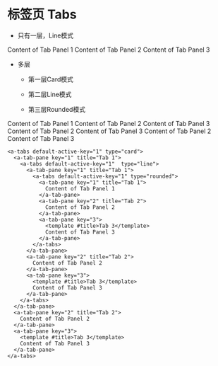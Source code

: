 # 标签页 Tabs

* 只有一层，Line模式

<a-tabs default-active-key="2">
  <a-tab-pane key="1" title="Tab 1">
    Content of Tab Panel 1
  </a-tab-pane>
  <a-tab-pane key="2" title="Tab 2">
    Content of Tab Panel 2
  </a-tab-pane>
  <a-tab-pane key="3">
    <template #title>Tab 3</template>
    Content of Tab Panel 3
  </a-tab-pane>
</a-tabs>

* 多层
    
    * 第一层Card模式
    
    * 第二层Line模式
    
    * 第三层Rounded模式

<a-tabs default-active-key="1" type="card">
  <a-tab-pane key="1" title="Tab 1">
    <a-tabs default-active-key="1" type="line">
      <a-tab-pane key="1" title="Tab 1">
        <a-tabs default-active-key="1" type="rounded">
          <a-tab-pane key="1" title="Tab 1">
            Content of Tab Panel 1
          </a-tab-pane>
          <a-tab-pane key="2" title="Tab 2">
            Content of Tab Panel 2
          </a-tab-pane>
          <a-tab-pane key="3">
            <template #title>Tab 3</template>
            Content of Tab Panel 3
          </a-tab-pane>
        </a-tabs>
      </a-tab-pane>
      <a-tab-pane key="2" title="Tab 2">
        Content of Tab Panel 2
      </a-tab-pane>
      <a-tab-pane key="3">
        <template #title>Tab 3</template>
        Content of Tab Panel 3
      </a-tab-pane>
    </a-tabs>
  </a-tab-pane>
  <a-tab-pane key="2" title="Tab 2">
    Content of Tab Panel 2
  </a-tab-pane>
  <a-tab-pane key="3">
    <template #title>Tab 3</template>
    Content of Tab Panel 3
  </a-tab-pane>
</a-tabs>

```vue{1,3,5}
<a-tabs default-active-key="1" type="card">
  <a-tab-pane key="1" title="Tab 1">
    <a-tabs default-active-key="1"  type="line">
      <a-tab-pane key="1" title="Tab 1">
        <a-tabs default-active-key="1" type="rounded">
          <a-tab-pane key="1" title="Tab 1">
            Content of Tab Panel 1
          </a-tab-pane>
          <a-tab-pane key="2" title="Tab 2">
            Content of Tab Panel 2
          </a-tab-pane>
          <a-tab-pane key="3">
            <template #title>Tab 3</template>
            Content of Tab Panel 3
          </a-tab-pane>
        </a-tabs>
      </a-tab-pane>
      <a-tab-pane key="2" title="Tab 2">
        Content of Tab Panel 2
      </a-tab-pane>
      <a-tab-pane key="3">
        <template #title>Tab 3</template>
        Content of Tab Panel 3
      </a-tab-pane>
    </a-tabs>
  </a-tab-pane>
  <a-tab-pane key="2" title="Tab 2">
    Content of Tab Panel 2
  </a-tab-pane>
  <a-tab-pane key="3">
    <template #title>Tab 3</template>
    Content of Tab Panel 3
  </a-tab-pane>
</a-tabs>
```